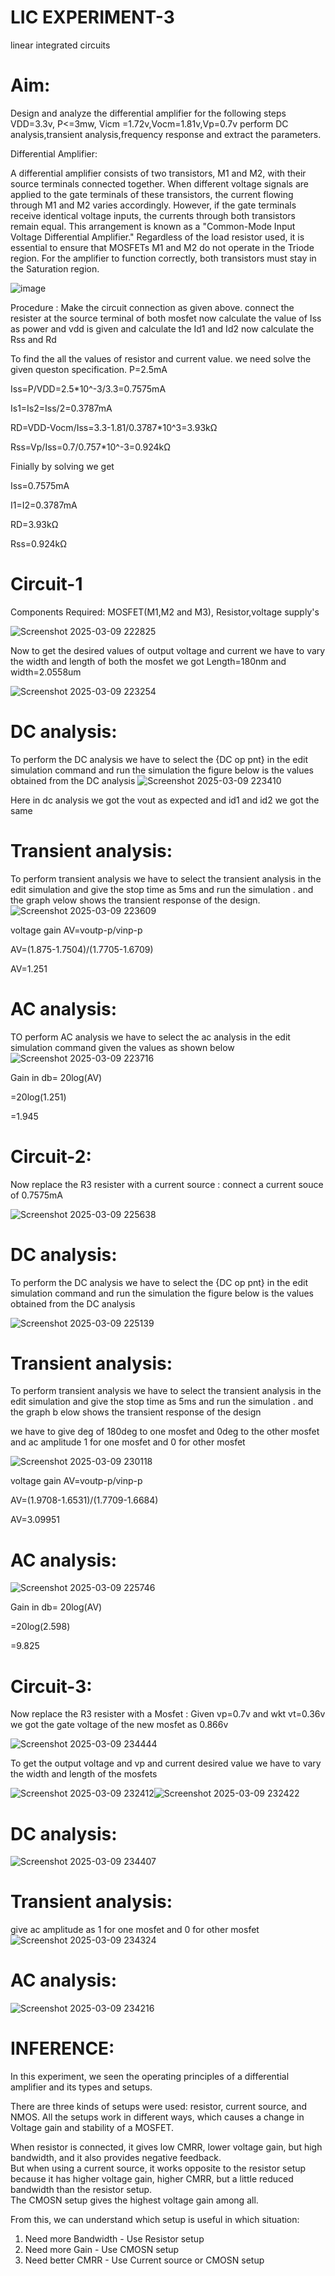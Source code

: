 # LIC EXPERIMENT-3
linear integrated circuits
# Aim:
Design and analyze the differential amplifier for the following steps VDD=3.3v, P<=3mw, Vicm =1.72v,Vocm=1.81v,Vp=0.7v perform DC analysis,transient analysis,frequency response and extract the parameters.

Differential Amplifier:

A differential amplifier consists of two transistors, M1 and M2, with their source terminals connected together. When different voltage signals are applied to the gate terminals of these transistors, the current flowing through M1 and M2 varies accordingly. However, if the gate terminals receive identical voltage inputs, the currents through both transistors remain equal. This arrangement is known as a "Common-Mode Input Voltage Differential Amplifier." Regardless of the load resistor used, it is essential to ensure that MOSFETs M1 and M2 do not operate in the Triode region. For the amplifier to function correctly, both transistors must stay in the Saturation region.

![image](https://github.com/user-attachments/assets/3c5dd8db-5be5-4177-aeb6-1e8dcb67f5c0)

Procedure : Make the circuit connection as given above. connect the resister at the source terminal of both mosfet now calculate the value of Iss as power and vdd is given and calculate the Id1 and Id2 now calculate the Rss and Rd

To find the all the values of resistor and current value. we need solve the given queston specification.
P=2.5mA

Iss=P/VDD=2.5*10^-3/3.3=0.7575mA

Is1=Is2=Iss/2=0.3787mA

RD=VDD-Vocm/Iss=3.3-1.81/0.3787*10^3=3.93kΩ

Rss=Vp/Iss=0.7/0.757*10^-3=0.924kΩ

Finially by solving we get

Iss=0.7575mA

I1=I2=0.3787mA

RD=3.93kΩ

Rss=0.924kΩ


# Circuit-1
Components Required: MOSFET(M1,M2 and M3), Resistor,voltage supply's

![Screenshot 2025-03-09 222825](https://github.com/user-attachments/assets/36817283-107f-48cd-8e2b-443592a0c076)



Now to get the desired values of output voltage and current we have to vary the width and length of both the mosfet we got Length=180nm and width=2.0558um

![Screenshot 2025-03-09 223254](https://github.com/user-attachments/assets/44c83e0e-02f1-45db-8d40-979793f962b5)


# DC analysis:
To perform the DC analysis we have to select the {DC op pnt} in the edit simulation command and run the simulation the figure below is the values obtained from the DC analysis
 ![Screenshot 2025-03-09 223410](https://github.com/user-attachments/assets/dfd93663-0cc4-4a37-b2b2-396fd88df033)


Here in dc analysis we got the vout as expected and id1 and id2 we got the same

# Transient analysis:
To perform transient analysis we have to select the transient analysis in the edit simulation and give the stop time as 5ms and run the simulation . and the graph velow shows the transient response of the design.
![Screenshot 2025-03-09 223609](https://github.com/user-attachments/assets/95e4c12d-532e-4dea-97e8-343183083e1d)

voltage gain 
AV=voutp-p/vinp-p

AV=(1.875-1.7504)/(1.7705-1.6709)

AV=1.251

# AC analysis:
TO perform AC analysis we have to select the ac analysis in the edit simulation command given the values as shown below
![Screenshot 2025-03-09 223716](https://github.com/user-attachments/assets/5ccdaac2-1c29-4128-b2d8-a7977ee94eff)


Gain in db= 20log(AV)

  =20log(1.251)
 
  =1.945

  # Circuit-2:
  Now replace the R3 resister with a current source : connect a current souce of 0.7575mA

![Screenshot 2025-03-09 225638](https://github.com/user-attachments/assets/e851919d-0a4a-41c9-9400-8ef9075614d2)



# DC analysis:
To perform the DC analysis we have to select the {DC op pnt} in the edit simulation command and run the simulation the figure below is the values obtained from the DC analysis

![Screenshot 2025-03-09 225139](https://github.com/user-attachments/assets/f66af5d6-8bc5-44e6-96a4-0c4ea8f77c8e)


 # Transient analysis:

 To perform transient analysis we have to select the transient analysis in the edit simulation and give the stop time as 5ms and run the simulation . and the graph b
 elow shows the transient response of the design

we have to give deg of 180deg to one mosfet and 0deg to the other mosfet and ac amplitude 1 for one mosfet and 0 for other mosfet

![Screenshot 2025-03-09 230118](https://github.com/user-attachments/assets/0f508a26-9d26-44d8-9317-0a53f9f24c5f)



voltage gain 
AV=voutp-p/vinp-p

AV=(1.9708-1.6531)/(1.7709-1.6684)

AV=3.09951

# AC analysis:
![Screenshot 2025-03-09 225746](https://github.com/user-attachments/assets/b9d0000f-8f5a-491f-b931-c10e020ea144)


Gain in db= 20log(AV)

  =20log(2.598)

  =9.825

  # Circuit-3:
Now replace the R3 resister with a Mosfet : Given vp=0.7v and wkt vt=0.36v we got the gate voltage of the new mosfet as 0.866v

![Screenshot 2025-03-09 234444](https://github.com/user-attachments/assets/cfc48ad8-6cb0-4468-b52a-12b8bc7c97b6)




To get the output voltage and vp and current desired value we have to vary the width and length of the  mosfets

![Screenshot 2025-03-09 232412](https://github.com/user-attachments/assets/7697bb6a-91f0-4809-b0d6-73d3757a0287)![Screenshot 2025-03-09 232422](https://github.com/user-attachments/assets/5e520066-c801-4397-9a8f-be0d985a64ee)



# DC analysis:
![Screenshot 2025-03-09 234407](https://github.com/user-attachments/assets/4bf0c05d-bc58-443d-b291-41dbf23c7644)




# Transient analysis:
give ac amplitude as 1 for one mosfet and 0 for other mosfet
![Screenshot 2025-03-09 234324](https://github.com/user-attachments/assets/0b11a8ca-1a59-42ff-b50c-833ae79f9106)



# AC analysis: 

![Screenshot 2025-03-09 234216](https://github.com/user-attachments/assets/aa76b850-516c-4fcd-be96-b981dbf62a56)




# INFERENCE:
In this experiment, we seen the operating principles of a differential amplifier and its types and setups.  

There are three kinds of setups were used: resistor, current source, and NMOS. All the setups work in different ways, which causes a change in Voltage gain and stability of a MOSFET.  

 When resistor is connected, it gives low CMRR, lower voltage gain, but high bandwidth, and it also provides negative feedback.  
 But when using a current source, it works opposite to the resistor setup because it has higher voltage gain, higher CMRR, but a little reduced bandwidth than the resistor setup.  
 The CMOSN setup gives the highest voltage gain among all.  

From this, we can understand which setup is useful in which situation:  

1. Need more Bandwidth -  Use Resistor setup  
2. Need more Gain - Use CMOSN setup  
3. Need better CMRR - Use Current source or CMOSN setup













  
